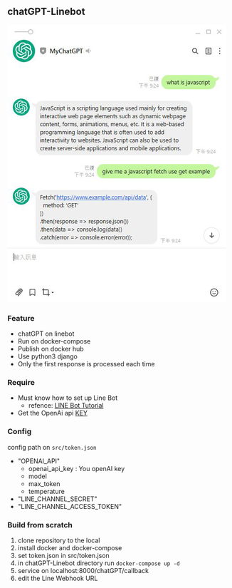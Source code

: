## chatGPT-Linebot

![](https://github.com/Hotshot824/chatGPT-Linebot/blob/main/docs/linebot-example.JPG?raw=true)

### Feature

- chatGPT on linebot 
- Run on docker-compose 
- Publish on docker hub
- Use python3 django
- Only the first response is processed each time

### Require

- Must know how to set up Line Bot
    - refence: [LINE Bot Tutorial]
- Get the OpenAi api [KEY] 

### Config  

config path on `src/token.json` 
- "OPENAI_API"
    - openai_api_key : You openAI key
    - model
    - max_token
    - temperature
- "LINE_CHANNEL_SECRET"
- "LINE_CHANNEL_ACCESS_TOKEN"

### Build from scratch

1. clone repository to the local
2. install docker and docker-compose
3. set token.json in src/token.json
4. in chatGPT-Linebot directory run `docker-compose up -d`
5. service on localhost:8000/chatGPT/callback
6. edit the Line Webhook URL 

[LINE Bot Tutorial]: https://github.com/FawenYo/LINE_Bot_Tutorial
[key]: https://openai.com/api/